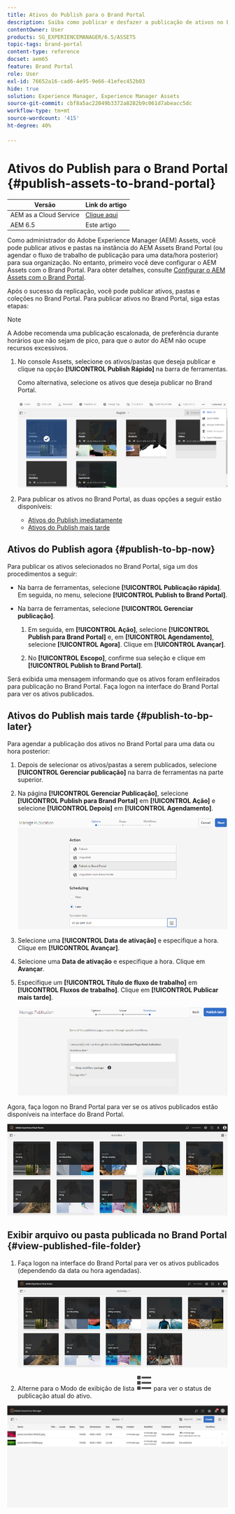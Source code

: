 ```yaml
---
title: Ativos do Publish para o Brand Portal
description: Saiba como publicar e desfazer a publicação de ativos no Brand Portal.
contentOwner: User
products: SG_EXPERIENCEMANAGER/6.5/ASSETS
topic-tags: brand-portal
content-type: reference
docset: aem65
feature: Brand Portal
role: User
exl-id: 76652a16-cad6-4e95-9e66-41efec452b03
hide: true
solution: Experience Manager, Experience Manager Assets
source-git-commit: cbf8a5ac22049b3372a8282b9c061d7abeacc5dc
workflow-type: tm+mt
source-wordcount: '415'
ht-degree: 40%

---
```


# Ativos do Publish para o Brand Portal {#publish-assets-to-brand-portal}

| Versão | Link do artigo |
| -------- | ---------------------------- |
| AEM as a Cloud Service | [Clique aqui](https://experienceleague.adobe.com/docs/experience-manager-cloud-service/content/assets/brand-portal/publish-to-brand-portal.html?lang=pt-BR) |
| AEM 6.5 | Este artigo |

Como administrador do Adobe Experience Manager (AEM) Assets, você pode publicar ativos e pastas na instância do AEM Assets Brand Portal (ou agendar o fluxo de trabalho de publicação para uma data/hora posterior) para sua organização. No entanto, primeiro você deve configurar o AEM Assets com o Brand Portal. Para obter detalhes, consulte [Configurar o AEM Assets com o Brand Portal](/help/assets/configure-aem-assets-with-brand-portal.md).

Após o sucesso da replicação, você pode publicar ativos, pastas e coleções no Brand Portal. Para publicar ativos no Brand Portal, siga estas etapas:

>[!NOTE]
>
>A Adobe recomenda uma publicação escalonada, de preferência durante horários que não sejam de pico, para que o autor do AEM não ocupe recursos excessivos.

1. No console Assets, selecione os ativos/pastas que deseja publicar e clique na opção **[!UICONTROL Publish Rápido]** na barra de ferramentas.

   Como alternativa, selecione os ativos que deseja publicar no Brand Portal.

   ![publish2bp-2](assets/publish2bp.png)

1. Para publicar os ativos no Brand Portal, as duas opções a seguir estão disponíveis:
   * [Ativos do Publish imediatamente](#publish-to-bp-now)
   * [Ativos do Publish mais tarde](#publish-to-bp-now)

## Ativos do Publish agora {#publish-to-bp-now}

Para publicar os ativos selecionados no Brand Portal, siga um dos procedimentos a seguir:

* Na barra de ferramentas, selecione **[!UICONTROL Publicação rápida]**. Em seguida, no menu, selecione **[!UICONTROL Publish to Brand Portal]**.

* Na barra de ferramentas, selecione **[!UICONTROL Gerenciar publicação]**.

   1. Em seguida, em **[!UICONTROL Ação]**, selecione **[!UICONTROL Publish para Brand Portal]** e, em **[!UICONTROL Agendamento]**, selecione **[!UICONTROL Agora]**. Clique em **[!UICONTROL Avançar]**.

   2. No **[!UICONTROL Escopo]**, confirme sua seleção e clique em **[!UICONTROL Publish to Brand Portal]**.

Será exibida uma mensagem informando que os ativos foram enfileirados para publicação no Brand Portal. Faça logon na interface do Brand Portal para ver os ativos publicados.

## Ativos do Publish mais tarde {#publish-to-bp-later}

Para agendar a publicação dos ativos no Brand Portal para uma data ou hora posterior:

1. Depois de selecionar os ativos/pastas a serem publicados, selecione **[!UICONTROL Gerenciar publicação]** na barra de ferramentas na parte superior.

1. Na página **[!UICONTROL Gerenciar Publicação]**, selecione **[!UICONTROL Publish para Brand Portal]** em **[!UICONTROL Ação]** e selecione **[!UICONTROL Depois]** em **[!UICONTROL Agendamento]**.

   ![publishlaterbp-1](assets/publishlaterbp-1.png)

1. Selecione uma **[!UICONTROL Data de ativação]** e especifique a hora. Clique em **[!UICONTROL Avançar]**.

1. Selecione uma **Data de ativação** e especifique a hora. Clique em **Avançar**.

1. Especifique um **[!UICONTROL Título de fluxo de trabalho]** em **[!UICONTROL Fluxos de trabalho]**. Clique em **[!UICONTROL Publicar mais tarde]**.

   ![publishworkflow](assets/publishworkflow.png)

Agora, faça logon no Brand Portal para ver se os ativos publicados estão disponíveis na interface do Brand Portal.

![bp_landingpage](assets/bp_landingpage.png)

## Exibir arquivo ou pasta publicada no Brand Portal {#view-published-file-folder}

1. Faça logon na interface do Brand Portal para ver os ativos publicados (dependendo da data ou hora agendadas).

   ![bp_landingpage](assets/bp_landingpage.png)

1. Alterne para o Modo de exibição de lista ![Modo de exibição de lista](assets/list-view.svg) para ver o status de publicação atual do ativo.

<!--2. On the [Asset Reports page](#https://experienceleague.adobe.com/pt-br/docs/experience-manager-cloud-service/content/assets/admin/asset-reports), you can see the current state of the report job, for example, Success, Failed, Queued, or Scheduled.-->

![status do relatório gerado](assets/report-status.JPG)
